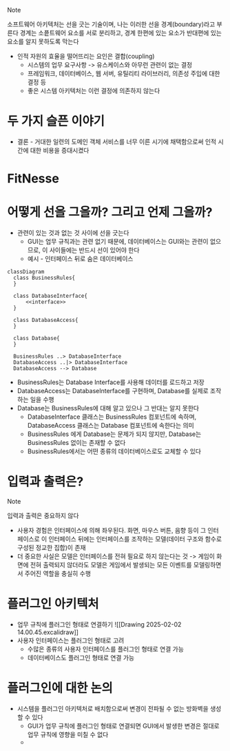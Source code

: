 >[!note]
>소프트웨어 아키텍처는 선을 긋는 기술이며, 나는 이러한 선을 경계(boundary)라고 부른다
>경계는 소픝트웨어 요소를 서로 분리하고, 경계 한편에 있는 요소가 반대편에 있는 요소를 알지 못하도록 막는다
- 인적 자원의 효율을 떨어뜨리는 요인은 결합(coupling)
	- 시스템의 업무 요구사항 -> 유스케이스와 아무런 관련이 없는 결정
	- 프레임워크, 데이터베이스, 웹 서버, 유틸리티 라이브러리, 의존성 주입에 대한 결정 등
	- 좋은 시스템 아키텍처는 이런 결정에 의존하지 않는다
# 두 가지 슬픈 이야기
- 결론 - 거대한 일련의 도메인 객체 서비스를 너무 이른 시기에 채택함으로써 인적 시간에 대한 비용을 증대시켰다

# FitNesse
# 어떻게 선을 그을까? 그리고 언제 그을까?
- 관련이 있는 것과 없는 것 사이에 선을 긋는다
	- GUI는 업무 규칙과는 관련 없기 때문에, 데이터베이스는 GUI와는 관련이 없으므로, 이 사이들에는 반드시 선이 있어야 한다
	- 예시 - 인터페이스 뒤로 숨은 데이터베이스
```mermaid
classDiagram
  class BusinessRules{
  }
  
  class DatabaseInterface{
      <<interface>>
  }
  
  class DatabaseAccess{
  }
  
  class Database{
  }

  BusinessRules ..> DatabaseInterface
  DatabaseAccess ..|> DatabaseInterface
  DatabaseAccess --> Database
```
- BusinessRules는 Database Interface를 사용해 데이터를 로드하고 저장
- DatabaseAccess는 DatabaseInterface를 구현하며, Database를 실제로 조작하는 일을 수행
- Database는 BusinessRules에 대해 알고 있으나 그 반대는 알지 못한다
	- DatabaseInterface 클래스는 BusinessRules 컴포넌트에 속하며, DatabaseAccess 클래스는 Database 컴포넌트에 속한다는 의미
	- BusinessRules 에게 Database는 문제가 되지 않지만, Database는 BusinessRules 없이는 존재할 수 없다
	- BusinessRules에서는 어떤 종류의 데이터베이스로도 교체할 수 있다

# 입력과 출력은?
>[!note]
>입력과 출력은 중요하지 않다

- 사용자 경험은 인터페이스에 의해 좌우된다. 화면, 마우스 버튼, 음향 등이 그 인터페이스로 이 인터페이스 뒤에는 인터페이스를 조작하는 모델(데이터 구조와 함수로 구성된 정교한 집합)이 존재
- 더 중요한 사실은 모델은 인터페이스를 전혀 필요로 하지 않는다는 것 -> 게임이 화면에 전혀 출력되지 않더라도 모델은 게임에서 발생되는 모든 이벤트를 모델링하면서 주어진 역할을 충실히 수행

# 플러그인 아키텍처
- 업무 규칙에 플러그인 형태로 연결하기
![[Drawing 2025-02-02 14.00.45.excalidraw]]
- 사용자 인터페이스는 플러그인 형태로 고려
	- 수많은 종류의 사용자 인터페이스를 플러그인 형태로 연결 가능
	- 데이터베이스도 플러그인 형태로 연결 가능

# 플러그인에 대한 논의
- 시스템을 플러그인 아키텍처로 배치함으로써 변경이 전파될 수 없는 방화벽을 생성할 수 있다
	- GUI가 업무 규칙에 플러그인 형태로 연결되면 GUI에서 발생한 변경은 절대로 업무 규칙에 영향을 미칠 수 없다
	- 
